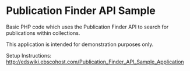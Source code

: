 # Publication Finder API Sample
Basic PHP code which uses the Publication Finder API to search for publications within collections. 

This application is intended for demonstration purposes only.

Setup Instructions:
http://edswiki.ebscohost.com/Publication_Finder_API_Sample_Application
